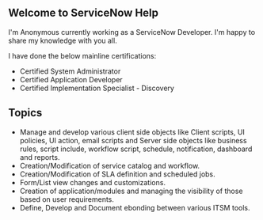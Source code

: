 ## Welcome to ServiceNow Help

I'm Anonymous currently working as a ServiceNow Developer. I'm happy to share my knowledge with you all.

I have done the below mainline certifications:
 - Certified System Administrator
 - Certified Application Developer
 - Certified Implementation Specialist - Discovery

 ## Topics
  - Manage and develop various client side objects like Client scripts, UI policies, UI action, email scripts and Server side objects like business rules, script include, workflow script, schedule, notification, dashboard and reports.
  - Creation/Modification of service catalog and workflow.
  - Creation/Modification of SLA definition and scheduled jobs.
  - Form/List view changes and customizations.
  - Creation of application/modules and managing the visibility of those based on user requirements.
  - Define, Develop and Document ebonding between various ITSM tools.









